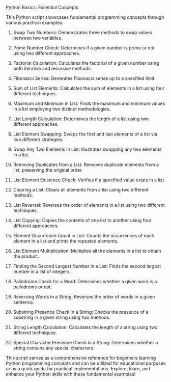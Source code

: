 Python Basics: Essential Concepts

This Python script showcases fundamental programming concepts through various practical examples.

1. Swap Two Numbers:
Demonstrates three methods to swap values between two variables.

2. Prime Number Check:
Determines if a given number is prime or not using two different approaches.

3. Factorial Calculation:
Calculates the factorial of a given number using both iterative and recursive methods.

4. Fibonacci Series:
Generates Fibonacci series up to a specified limit.

5. Sum of List Elements:
Calculates the sum of elements in a list using four different techniques.

6. Maximum and Minimum in List:
Finds the maximum and minimum values in a list employing two distinct methodologies.

7. List Length Calculation:
Determines the length of a list using two different approaches.

8. List Element Swapping:
Swaps the first and last elements of a list via two different strategies.

9. Swap Any Two Elements in List:
Illustrates swapping any two elements in a list.

10. Removing Duplicates from a List:
Removes duplicate elements from a list, preserving the original order.

11. List Element Existence Check:
Verifies if a specified value exists in a list.

12. Clearing a List:
Clears all elements from a list using two different methods.

13. List Reversal:
Reverses the order of elements in a list using two different techniques.

14. List Copying:
Copies the contents of one list to another using four different approaches.

15. Element Occurrence Count in List:
Counts the occurrences of each element in a list and prints the repeated elements.

16. List Element Multiplication:
Multiplies all the elements in a list to obtain the product.

17. Finding the Second Largest Number in a List:
Finds the second largest number in a list of integers.

18. Palindrome Check for a Word:
Determines whether a given word is a palindrome or not.

19. Reversing Words in a String:
Reverses the order of words in a given sentence.

20. Substring Presence Check in a String:
Checks the presence of a substring in a given string using two methods.

21. String Length Calculation:
Calculates the length of a string using two different techniques.

22. Special Character Presence Check in a String:
Determines whether a string contains any special characters.

This script serves as a comprehensive reference for beginners learning Python programming concepts and can be utilized for educational purposes or as a quick guide for practical implementations. Explore, learn, and enhance your Python skills with these fundamental examples!
